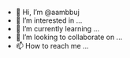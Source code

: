 - 👋 Hi, I’m @aambbuj
- 👀 I’m interested in ...
- 🌱 I’m currently learning ...
- 💞️ I’m looking to collaborate on ...
- 📫 How to reach me ...

<!---
aambbuj/aambbuj is a ✨ special ✨ repository because its `README.md` (this file) appears on your GitHub profile.
You can click the Preview link to take a look at your changes.
--->
